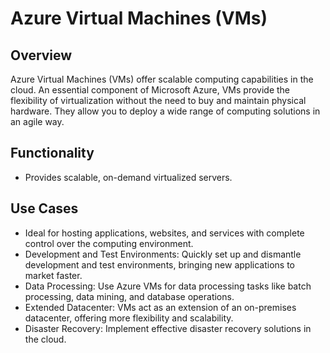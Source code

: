 # Azure Virtual Machines (VMs)
## Overview
Azure Virtual Machines (VMs) offer scalable computing capabilities in the cloud. An essential component of Microsoft Azure, VMs provide the flexibility of virtualization without the need to buy and maintain physical hardware. They allow you to deploy a wide range of computing solutions in an agile way.

## Functionality
 - Provides scalable, on-demand virtualized servers.

## Use Cases
 - Ideal for hosting applications, websites, and services with complete control over the computing environment.
 - Development and Test Environments: Quickly set up and dismantle development and test environments, bringing new applications to market faster.
 - Data Processing: Use Azure VMs for data processing tasks like batch processing, data mining, and database operations.
 - Extended Datacenter: VMs act as an extension of an on-premises datacenter, offering more flexibility and scalability.
 - Disaster Recovery: Implement effective disaster recovery solutions in the cloud.
